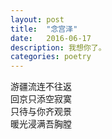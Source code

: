 ```yaml
---
layout: post
title:  "念宫泽"
date:   2016-06-17
description: 我想你了。
categories: poetry
---
```


游疆流连不往返        
回京只添空寂寞        
只待与你齐观景        
暖光浸满吾胸膛        
